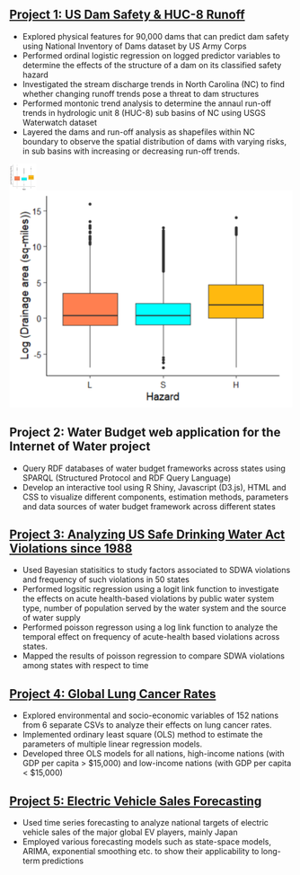 ## [Project 1: US Dam Safety & HUC-8 Runoff](https://github.com/PierreMishra/US_Dam_Safety_ENV.872)
* Explored physical features for 90,000 dams that can predict dam safety using National Inventory of Dams dataset by US Army Corps
* Performed ordinal logistic regression on logged predictor variables to determine the effects of the structure of a dam on its classified safety hazard
* Investigated the stream discharge trends in North Carolina (NC) to find whether changing runoff trends pose a threat to dam structures
* Performed montonic trend analysis to determine the annaul run-off trends in hydrologic unit 8 (HUC-8) sub basins of NC using USGS Waterwatch dataset
* Layered the dams and run-off analysis as shapefiles within NC boundary to observe the spatial distribution of dams with varying risks, in sub basins with increasing or decreasing run-off trends.

<img src="/images/project_1_2.png" align="left" height="48" width="48" >

![](/images/project_1_2.png) 

## Project 2: Water Budget web application for the Internet of Water project
* Query RDF databases of water budget frameworks across states using SPARQL (Structured Protocol and RDF Query Language)
* Develop an interactive tool using R Shiny, Javascript (D3.js), HTML and CSS to visualize different components, estimation methods, parameters and data sources of water budget framework across different states


## [Project 3: Analyzing US Safe Drinking Water Act Violations since 1988](https://github.com/PierreMishra/Safe_Drinking_Water_Act_Violations_ENV.665)
* Used Bayesian statisitics to study factors associated to SDWA violations and frequency of such violations in 50 states
* Performed logsitic regression using a logit link function to investigate the effects on acute health-based violations by public water system type, number of population served by the water system and the source of water supply
* Performed poisson regresson using a log link function to analyze the temporal effect on frequency of acute-health based violations across states.
* Mapped the results of poisson regression to compare SDWA violations among states with respect to time

## [Project 4: Global Lung Cancer Rates](https://github.com/PierreMishra/Lung_Cancer_Rates_ENV.710)
* Explored environmental and socio-economic variables of 152 nations from 6 separate CSVs to analyze their effects on lung cancer rates.
* Implemented ordinary least square (OLS) method to estimate the parameters of multiple linear regression models.
* Developed three OLS models for all nations, high-income nations (with GDP per capita > $15,000) and low-income nations (with GDP per capita < $15,000)

## [Project 5: Electric Vehicle Sales Forecasting](https://github.com/PierreMishra/EV_Sales_Forecasting_ENV.790)
* Used time series forecasting to analyze national targets of electric vehicle sales of the major global EV players, mainly Japan
* Employed various forecasting models such as state-space models, ARIMA, exponential smoothing etc. to show their applicability to long-term predictions

